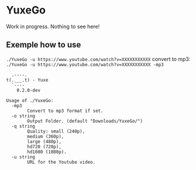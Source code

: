 YuxeGo
======

Work in progress. Nothing to see here!

Exemple how to use
------------------

`./YuxeGo -u https://www.youtube.com/watch?v=XXXXXXXXXXX`
convert to mp3:
`./YuxeGo -u https://www.youtube.com/watch?v=XXXXXXXXXXX -mp3`

```
  .----.
t(.___.t) - Yuxe
  `----
	0.2.0-dev

Usage of ./YuxeGo:
  -mp3
    	Convert to mp3 format if set.
  -o string
    	Output Folder. (default "Downloads/YuxeGo/")
  -q string
    	Quality: small (240p),
		medium (360p),
		large (480p),
		hd720 (720p),
		hd1080 (1080p).
  -u string
    	URL for the Youtube video.
```
